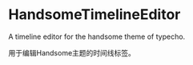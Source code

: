 # HandsomeTimelineEditor
A timeline editor for the handsome theme of typecho.

用于编辑Handsome主题的时间线标签。
